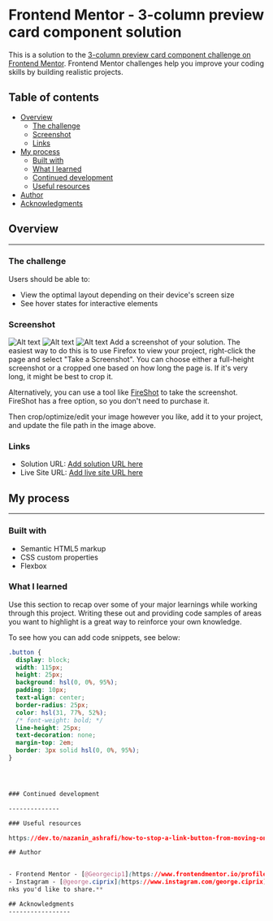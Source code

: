 # Frontend Mentor - 3-column preview card component solution

This is a solution to the [3-column preview card component challenge on Frontend Mentor](https://www.frontendmentor.io/challenges/3column-preview-card-component-pH92eAR2-). Frontend Mentor challenges help you improve your coding skills by building realistic projects.

## Table of contents

- [Overview](#overview)
  - [The challenge](#the-challenge)
  - [Screenshot](#screenshot)
  - [Links](#links)
- [My process](#my-process)
  - [Built with](#built-with)
  - [What I learned](#what-i-learned)
  - [Continued development](#continued-development)
  - [Useful resources](#useful-resources)
- [Author](#author)
- [Acknowledgments](#acknowledgments)

## Overview

---

### The challenge

Users should be able to:

- View the optimal layout depending on their device's screen size
- See hover states for interactive elements

### Screenshot

![Alt text](/relative/path/hover.png?raw=true)
![Alt text](/relative/path/main_computer.png?raw=true)
![Alt text](/relative/path/main_phone?raw=true)
Add a screenshot of your solution. The easiest way to do this is to use Firefox to view your project, right-click the page and select "Take a Screenshot". You can choose either a full-height screenshot or a cropped one based on how long the page is. If it's very long, it might be best to crop it.

Alternatively, you can use a tool like [FireShot](https://getfireshot.com/) to take the screenshot. FireShot has a free option, so you don't need to purchase it.

Then crop/optimize/edit your image however you like, add it to your project, and update the file path in the image above.

### Links

- Solution URL: [Add solution URL here](https://github.com/Georgecip1/3-column-card)
- Live Site URL: [Add live site URL here](https://your-live-site-url.com)

## My process

---

### Built with

- Semantic HTML5 markup
- CSS custom properties
- Flexbox

### What I learned

Use this section to recap over some of your major learnings while working through this project. Writing these out and providing code samples of areas you want to highlight is a great way to reinforce your own knowledge.

To see how you can add code snippets, see below:

```css
.button {
  display: block;
  width: 115px;
  height: 25px;
  background: hsl(0, 0%, 95%);
  padding: 10px;
  text-align: center;
  border-radius: 25px;
  color: hsl(31, 77%, 52%);
  /* font-weight: bold; */
  line-height: 25px;
  text-decoration: none;
  margin-top: 2em;
  border: 3px solid hsl(0, 0%, 95%);
}




### Continued development

--------------

### Useful resources

https://dev.to/nazanin_ashrafi/how-to-stop-a-link-button-from-moving-on-hover-1c4

## Author


- Frontend Mentor - [@Georgecip1](https://www.frontendmentor.io/profile/Georgecip1)
- Instagram - [@george.ciprix](https://www.instagram.com/george.ciprix)
nks you'd like to share.**

## Acknowledgments
-----------------
```
